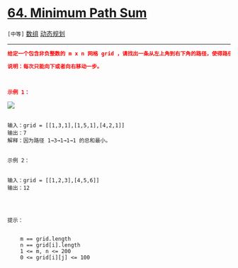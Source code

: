 # [64. Minimum Path Sum](https://leetcode-cn.com/problems/minimum-path-sum/)

`[中等]` [数组](https://leetcode-cn.com/tag/array/) [动态规划](https://leetcode-cn.com/tag/dynamic-programming/)

---

```json
给定一个包含非负整数的 m x n 网格 grid ，请找出一条从左上角到右下角的路径，使得路径上的数字总和为最小。

说明：每次只能向下或者向右移动一步。

 

示例 1：
```

![](https://assets.leetcode.com/uploads/2020/11/05/minpath.jpg)

```

输入：grid = [[1,3,1],[1,5,1],[4,2,1]]
输出：7
解释：因为路径 1→3→1→1→1 的总和最小。


示例 2：


输入：grid = [[1,2,3],[4,5,6]]
输出：12


 

提示：


	m == grid.length
	n == grid[i].length
	1 <= m, n <= 200
	0 <= grid[i][j] <= 100


```

